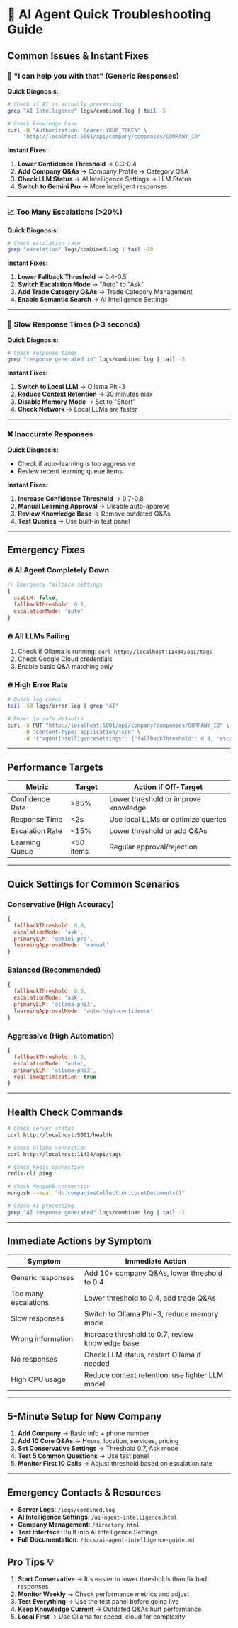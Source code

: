 # 🚨 AI Agent Quick Troubleshooting Guide

## Common Issues & Instant Fixes

### 🤖 "I can help you with that" (Generic Responses)

**Quick Diagnosis:**
```bash
# Check if AI is actually processing
grep "AI Intelligence" logs/combined.log | tail -5

# Check knowledge base
curl -H "Authorization: Bearer YOUR_TOKEN" \
     "http://localhost:5001/api/company/companies/COMPANY_ID"
```

**Instant Fixes:**
1. **Lower Confidence Threshold** → 0.3-0.4
2. **Add Company Q&As** → Company Profile → Category Q&A
3. **Check LLM Status** → AI Intelligence Settings → LLM Status
4. **Switch to Gemini Pro** → More intelligent responses

---

### 📈 Too Many Escalations (>20%)

**Quick Diagnosis:**
```bash
# Check escalation rate
grep "escalation" logs/combined.log | tail -10
```

**Instant Fixes:**
1. **Lower Fallback Threshold** → 0.4-0.5
2. **Switch Escalation Mode** → "Auto" to "Ask"  
3. **Add Trade Category Q&As** → Trade Category Management
4. **Enable Semantic Search** → AI Intelligence Settings

---

### 🐌 Slow Response Times (>3 seconds)

**Quick Diagnosis:**
```bash
# Check response times
grep "response generated in" logs/combined.log | tail -5
```

**Instant Fixes:**
1. **Switch to Local LLM** → Ollama Phi-3
2. **Reduce Context Retention** → 30 minutes max
3. **Disable Memory Mode** → Set to "Short"
4. **Check Network** → Local LLMs are faster

---

### ❌ Inaccurate Responses

**Quick Diagnosis:**
- Check if auto-learning is too aggressive
- Review recent learning queue items

**Instant Fixes:**
1. **Increase Confidence Threshold** → 0.7-0.8
2. **Manual Learning Approval** → Disable auto-approve
3. **Review Knowledge Base** → Remove outdated Q&As
4. **Test Queries** → Use built-in test panel

---

## Emergency Fixes

### 🔥 AI Agent Completely Down
```javascript
// Emergency fallback settings
{
  useLLM: false,
  fallbackThreshold: 0.1,
  escalationMode: 'auto'
}
```

### 🔥 All LLMs Failing
1. Check if Ollama is running: `curl http://localhost:11434/api/tags`
2. Check Google Cloud credentials
3. Enable basic Q&A matching only

### 🔥 High Error Rate
```bash
# Quick log check
tail -50 logs/error.log | grep "AI"

# Reset to safe defaults
curl -X PUT "http://localhost:5001/api/company/companies/COMPANY_ID" \
     -H "Content-Type: application/json" \
     -d '{"agentIntelligenceSettings": {"fallbackThreshold": 0.8, "escalationMode": "ask"}}'
```

---

## Performance Targets

| Metric | Target | Action if Off-Target |
|--------|--------|---------------------|
| Confidence Rate | >85% | Lower threshold or improve knowledge |
| Response Time | <2s | Use local LLMs or optimize queries |
| Escalation Rate | <15% | Lower threshold or add Q&As |
| Learning Queue | <50 items | Regular approval/rejection |

---

## Quick Settings for Common Scenarios

### Conservative (High Accuracy)
```javascript
{
  fallbackThreshold: 0.8,
  escalationMode: 'ask',
  primaryLLM: 'gemini-pro',
  learningApprovalMode: 'manual'
}
```

### Balanced (Recommended)
```javascript
{
  fallbackThreshold: 0.5,
  escalationMode: 'ask', 
  primaryLLM: 'ollama-phi3',
  learningApprovalMode: 'auto-high-confidence'
}
```

### Aggressive (High Automation)
```javascript
{
  fallbackThreshold: 0.3,
  escalationMode: 'auto',
  primaryLLM: 'ollama-phi3',
  realTimeOptimization: true
}
```

---

## Health Check Commands

```bash
# Check server status
curl http://localhost:5001/health

# Check Ollama connection  
curl http://localhost:11434/api/tags

# Check Redis connection
redis-cli ping

# Check MongoDB connection
mongosh --eval "db.companiesCollection.countDocuments()"

# Check AI processing
grep "AI response generated" logs/combined.log | tail -1
```

---

## Immediate Actions by Symptom

| Symptom | Immediate Action |
|---------|------------------|
| Generic responses | Add 10+ company Q&As, lower threshold to 0.4 |
| Too many escalations | Lower threshold to 0.4, add trade Q&As |
| Slow responses | Switch to Ollama Phi-3, reduce memory mode |
| Wrong information | Increase threshold to 0.7, review knowledge base |
| No responses | Check LLM status, restart Ollama if needed |
| High CPU usage | Reduce context retention, use lighter LLM model |

---

## 5-Minute Setup for New Company

1. **Add Company** → Basic info + phone number
2. **Add 10 Core Q&As** → Hours, location, services, pricing
3. **Set Conservative Settings** → Threshold 0.7, Ask mode
4. **Test 5 Common Questions** → Use test panel
5. **Monitor First 10 Calls** → Adjust threshold based on escalation rate

---

## Emergency Contacts & Resources

- **Server Logs**: `/logs/combined.log`
- **AI Intelligence Settings**: `/ai-agent-intelligence.html`
- **Company Management**: `/directory.html`
- **Test Interface**: Built into AI Intelligence Settings
- **Full Documentation**: `/docs/ai-agent-intelligence-guide.md`

## Pro Tips 💡

1. **Start Conservative** → It's easier to lower thresholds than fix bad responses
2. **Monitor Weekly** → Check performance metrics and adjust
3. **Test Everything** → Use the test panel before going live
4. **Keep Knowledge Current** → Outdated Q&As hurt performance
5. **Local First** → Use Ollama for speed, cloud for complexity
